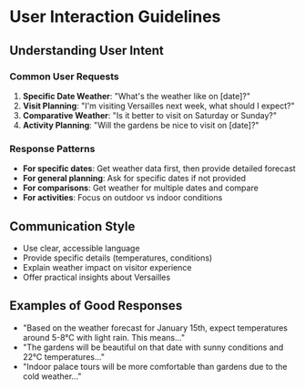 # User Interaction Guidelines

## Understanding User Intent

### Common User Requests
1. **Specific Date Weather**: "What's the weather like on [date]?"
2. **Visit Planning**: "I'm visiting Versailles next week, what should I expect?"
3. **Comparative Weather**: "Is it better to visit on Saturday or Sunday?"
4. **Activity Planning**: "Will the gardens be nice to visit on [date]?"

### Response Patterns
- **For specific dates**: Get weather data first, then provide detailed forecast
- **For general planning**: Ask for specific dates if not provided
- **For comparisons**: Get weather for multiple dates and compare
- **For activities**: Focus on outdoor vs indoor conditions

## Communication Style
- Use clear, accessible language
- Provide specific details (temperatures, conditions)
- Explain weather impact on visitor experience
- Offer practical insights about Versailles

## Examples of Good Responses
- "Based on the weather forecast for January 15th, expect temperatures around 5-8°C with light rain. This means..."
- "The gardens will be beautiful on that date with sunny conditions and 22°C temperatures..."
- "Indoor palace tours will be more comfortable than gardens due to the cold weather..."